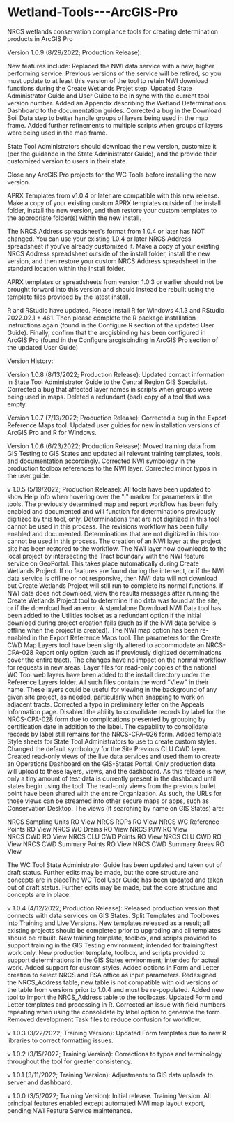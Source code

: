 # Wetland-Tools---ArcGIS-Pro
NRCS wetlands conservation compliance tools for creating determination products in ArcGIS Pro

Version 1.0.9 (8/29/2022; Production Release):

New features include:
Replaced the NWI data service with a new, higher performing service. Previous versions of the service will be retired, so you must update to at least this version of the tool to retain NWI download functions during the Create Wetlands Projet step.
Updated State Administrator Guide and User Guide to be in sync with the current tool version number.
Added an Appendix describing the Wetland Determinations Dashboard to the documentation guides.
Corrected a bug in the Download Soil Data step to better handle groups of layers being used in the map frame.
Added further refinements to multiple scripts when groups of layers were being used in the map frame.


State Tool Administrators should download the new version, customize it (per the guidance in the State Administrator Guide), and the provide their customized version to users in their state.
	
Close any ArcGIS Pro projects for the WC Tools before installing the new version.
	
APRX Templates from v1.0.4 or later are compatible with this new release. Make a copy of your existing custom APRX templates outside of the install folder, install the new version, and then restore your custom templates to the appropriate folder(s) within the new install.
	
The NRCS Address spreadsheet's format from 1.0.4 or later has NOT changed. You can use your existing 1.0.4 or later NRCS Address spreadsheet if you've already customized it. Make a copy of your existing NRCS Address spreadsheet outside of the install folder, install the new version, and then restore your custom NRCS Address spreadsheet in the standard location within the install folder.
	
APRX templates or spreadsheets from version 1.0.3 or earlier should not be brought forward into this version and should instead be rebuilt using the template files provided by the latest install.
	
R and RStudio have updated.  Please install R for Windows 4.1.3 and RStudio 2022.02.1 + 461.  Then please complete the R package installation instructions again (found in the Configure R section of the updated User Guide).  Finally, confirm that the arcgisbinding has been configured in ArcGIS Pro (found in the Configure arcgisbinding in ArcGIS Pro section of the updated User Guide)


Version History:

Version 1.0.8 (8/13/2022; Production Release):
Updated contact information in State Tool Administrator Guide to the Central Region GIS Specialist.
Corrected a bug that affected layer names in scripts when groups were being used in maps.
Deleted a redundant (bad) copy of a tool that was empty.

Version 1.0.7 (7/13/2022; Production Release):
Corrected a bug in the Export Reference Maps tool.
Updated user guides for new installation versions of ArcGIS Pro and R for Windows.


Version 1.0.6 (6/23/2022; Production Release):
Moved training data from GIS Testing to GIS States and updated all relevant training templates, tools, and documentation accordingly.
Corrected NWI symbology in the production toolbox references to the NWI layer.
Corrected minor typos in the user guide.


v 1.0.5 (5/19/2022; Production Release):
All tools have been updated to show Help info when hovering over the "i" marker for parameters in the tools.
The previously determined map and report workflow has been fully enabled and documented and will function for determinations previously digitized by this tool, only. Determinations that are not digitized in this tool cannot be used in this process.
The revisions workflow has been fully enabled and documented. Determinations that are not digitized in this tool cannot be used in this process.
The creation of an NWI layer at the project site has been restored to the workflow.  The NWI layer now downloads to the local project by intersecting the Tract boundary with the NWI feature service on GeoPortal.  This takes place automatically during Create Wetlands Project.  If no features are found during the intersect, or if the NWI data service is offline or not responsive, then NWI data will not download but Create Wetlands Project will still run to complete its normal functions.  If NWI data does not download, view the results messages after running the Create Wetlands Project tool to determine if no data was found at the site, or if the download had an error.
A standalone Download NWI Data tool has been added to the Utilities toolset as a redundant option if the initial download during project creation fails (such as if the NWI data service is offline when the project is created).
The NWI map option has been re-enabled in the Export Reference Maps tool.
The parameters for the Create CWD Map Layers tool have been slightly altered to accommodate an NRCS-CPA-028 Report only option (such as if previously digitized determinations cover the entire tract).  The changes have no impact on the normal workflow for requests in new areas.
Layer files for read-only copies of the national WC Tool web layers have been added to the install directory under the Reference Layers folder. All such files contain the word "View" in their name.  These layers could be useful for viewing in the background of any given site project, as needed, particularly when snapping to work on adjacent tracts.
Corrected a typo in preliminary letter on the Appeals Information page.
Disabled the ability to consolidate records by label for the NRCS-CPA-028 form due to complications presented by grouping by certification date in addition to the label.  The capability to consolidate records by label still remains for the NRCS-CPA-026 form.
Added template Style sheets for State Tool Administrators to use to create custom styles.
Changed the default symbology for the Site Previous CLU CWD layer.
Created read-only views of the live data services and used them to create an Operations Dashboard on the GIS-States Portal. Only production data will upload to these layers, views, and the dashboard.  As this release is new, only a tiny amount of test data is currently present in the dashboard until states begin using the tool. 
The read-only views from the previous bullet point have been shared with the entire Organization. As such, the URLs for those views can be streamed into other secure maps or apps, such as Conservation Desktop. The views (if searching by name on GIS States) are:

NRCS Sampling Units RO View
NRCS ROPs RO View
NRCS WC Reference Points RO View
NRCS WC Drains RO View
NRCS PJW RO View	
NRCS CWD RO View
NRCS CLU CWD Points RO View
NRCS CLU CWD RO View
NRCS CWD Summary Points RO View	
NRCS CWD Summary Areas RO View
		
The WC Tool State Administrator Guide has been updated and taken out of draft status. Further edits may be made, but the core structure and concepts are in placeThe WC Tool User Guide has been updated and taken out of draft status. Further edits may be made, but the core structure and concepts are in place.


v 1.0.4 (4/12/2022; Production Release):
Released production version that connects with data services on GIS States.
Split Templates and Toolboxes into Training and Live Versions.
New templates released as a result; all existing projects should be completed prior to upgrading and all templates should be rebuilt.
New training template, toolbox, and scripts provided to support training in the GIS Testing environment; intended for training/test work only.
New production template, toolbox, and scripts provided to support determinations in the GIS States environment; intended for actual work.
Added support for custom styles.
Added options in Form and Letter creation to select NRCS and FSA office as input parameters.
Redesigned the NRCS_Address table; new table is not compatible with old versions of the table from versions prior to 1.0.4 and must be re-populated.
Added new tool to import the NRCS_Address table to the toolboxes.
Updated Form and Letter templates and processing in R.
Corrected an issue with field numbers repeating when using the consolidate by label option to generate the form.
Removed development Task files to reduce confusion for workflow.

v 1.0.3 (3/22/2022; Training Version):
Updated Form templates due to new R libraries to correct formatting issues.

v 1.0.2 (3/15/2022; Training Version):
Corrections to typos and terminology throughout the tool for greater consistency.

v 1.0.1 (3/11/2022; Training Version):
Adjustments to GIS data uploads to server and dashboard.

v 1.0.0 (3/5/2022; Training Version):
Initial release. Training Version.
All principal features enabled except automated NWI map layout export, pending NWI Feature Service maintenance.
